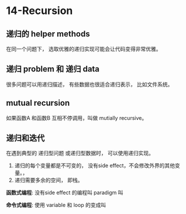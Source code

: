 # 14-Recursion



## 递归的 helper methods

在同一个问题下， 选取优雅的递归实现可能会让代码变得非常优雅。



## 递归 problem 和 递归 data

很多问题可以用递归描述， 有些数据也很适合递归表示， 比如文件系统。



## mutual recursion

如果函数A 和函数B 互相不停调用，叫做 mutially recursive。



## 递归和迭代

在遇到典型的 递归型问题 或递归型数据时， 可以使用递归实现。

1. 递归的每个变量都是不可变的， 没有side effect，不会修改外界的其他变量。，
2. 递归需要多余的空间， 即栈。



**函数式编程**:  没有side effect 的编程叫  paradigm 叫

**命令式编程**:  使用 variable 和 loop 的变成叫 
